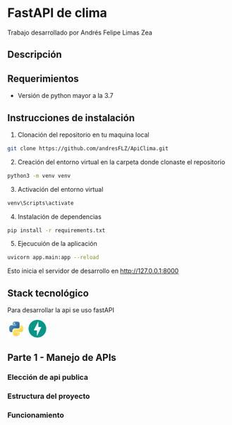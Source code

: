 # FastAPI de clima

Trabajo desarrollado por Andrés Felipe Limas Zea

## Descripción

## Requerimientos

* Versión de python mayor a la 3.7

## Instrucciones de instalación

1. Clonación del repositorio en tu maquina local

```bash
git clone https://github.com/andresFLZ/ApiClima.git
```

2. Creación del entorno virtual en la carpeta donde clonaste el repositorio

```bash
python3 -m venv venv
```

3. Activación del entorno virtual

```bash
venv\Scripts\activate
```

4. Instalación de dependencias

```bash
pip install -r requirements.txt

```

5. Ejecucuión de la aplicación

```bash
uvicorn app.main:app --reload
```

Esto inicia el servidor de desarrollo en http://127.0.0.1:8000

## Stack tecnológico

Para desarrollar la api se uso fastAPI

<img src="https://github.com/devicons/devicon/blob/master/icons/python/python-original.svg" title="Python" alt="Python" width="40" height="40"/>&nbsp;
<img src="https://github.com/devicons/devicon/blob/master/icons/fastapi/fastapi-original.svg" title="FastAPI" alt="FastAPI" width="40" height="40"/>&nbsp;

## Parte 1 - Manejo de APIs

### Elección de api publica

### Estructura del proyecto

### Funcionamiento
